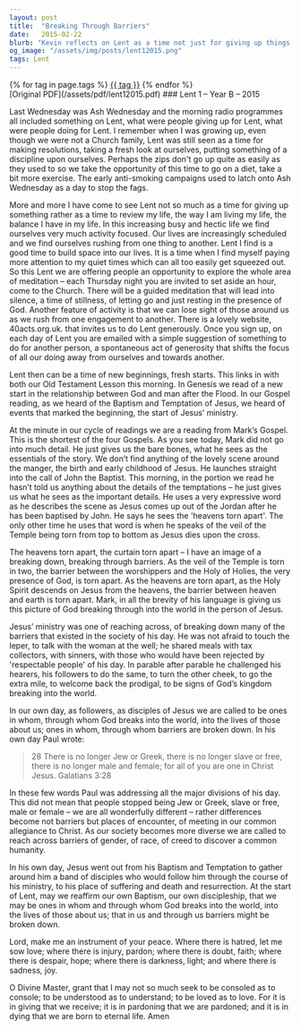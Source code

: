 ```yaml
---
layout: post
title:  "Breaking Through Barriers"
date:   2015-02-22
blurb: "Kevin reflects on Lent as a time not just for giving up things, but for introspection and creating space in our lives. He emphasizes the importance of meditation, generosity, and new beginnings. The sermon draws connections between the tearing of the heavens during Jesus' baptism and the tearing of the Temple veil, symbolizing the breaking down of barriers between God and humanity. Kevin encourages us to be instruments of peace and to break down barriers in our own lives, following the example of Jesus."
og_image: "/assets/img/posts/lent12015.png"
tags: Lent
---    
```

<div class="tag-pills">
    {% for tag in page.tags %}
    <a href="{{ site.baseurl }}/tag/{{ tag | slugify }}" class="tag-pill">{{ tag }}</a>
    {% endfor %}
</div>
[Original PDF](/assets/pdf/lent12015.pdf)
### Lent 1 – Year B – 2015

Last Wednesday was Ash Wednesday and the morning radio programmes all included something on Lent, what were people giving up for Lent, what were people doing for Lent. I remember when I was growing up, even though we were not a Church family, Lent was still seen as a time for making resolutions, taking a fresh look at ourselves, putting something of a discipline upon ourselves. Perhaps the zips don't go up quite as easily as they used to so we take the opportunity of this time to go on a diet, take a bit more exercise. The early anti-smoking campaigns used to latch onto Ash Wednesday as a day to stop the fags.

More and more I have come to see Lent not so much as a time for giving up something rather as a time to review my life, the way I am living my life, the balance I have in my life. In this increasing busy and hectic life we find ourselves very much activity focused. Our lives are increasingly scheduled and we find ourselves rushing from one thing to another. Lent I find is a good time to build space into our lives. It is a time when I find myself paying more attention to my quiet times which can all too easily get squeezed out. So this Lent we are offering people an opportunity to explore the whole area of meditation – each Thursday night you are invited to set aside an hour, come to the Church. There will be a guided meditation that will lead into silence, a time of stillness, of letting go and just resting in the presence of God. Another feature of activity is that we can lose sight of those around us as we rush from one engagement to another. There is a lovely website, 40acts.org.uk. that invites us to do Lent generously. Once you sign up, on each day of Lent you are emailed with a simple suggestion of something to do for another person, a spontaneous act of generosity that shifts the focus of all our doing away from ourselves and towards another.

Lent then can be a time of new beginnings, fresh starts. This links in with both our Old Testament Lesson this morning. In Genesis we read of a new start in the relationship between God and man after the Flood. In our Gospel reading, as we heard of the Baptism and Temptation of Jesus, we heard of events that marked the beginning, the start of Jesus’ ministry.

At the minute in our cycle of readings we are a reading from Mark’s Gospel. This is the shortest of the four Gospels. As you see today, Mark did not go into much detail. He just gives us the bare bones, what he sees as the essentials of the story. We don’t find anything of the lovely scene around the manger, the birth and early childhood of Jesus. He launches straight into the call of John the Baptist. This morning, in the portion we read he hasn’t told us anything about the details of the temptations – he just gives us what he sees as the important details. He uses a very expressive word as he describes the scene as Jesus comes up out of the Jordan after he has been baptised by John. He says he sees the 'heavens torn apart'. The only other time he uses that word is when he speaks of the veil of the Temple being torn from top to bottom as Jesus dies upon the cross.

The heavens torn apart, the curtain torn apart – I have an image of a breaking down, breaking through barriers. As the veil of the Temple is torn in two, the barrier between the worshippers and the Holy of Holies, the very presence of God, is torn apart. As the heavens are torn apart, as the Holy Spirit descends on Jesus from the heavens, the barrier between heaven and earth is torn apart. Mark, in all the brevity of his language is giving us this picture of God breaking through into the world in the person of Jesus.

Jesus’ ministry was one of reaching across, of breaking down many of the barriers that existed in the society of his day. He was not afraid to touch the leper, to talk with the woman at the well; he shared meals with tax collectors, with sinners, with those who would have been rejected by 'respectable people' of his day. In parable after parable he challenged his hearers, his followers to do the same, to turn the other cheek, to go the extra mile, to welcome back the prodigal, to be signs of God’s kingdom breaking into the world.

In our own day, as followers, as disciples of Jesus we are called to be ones in whom, through whom God breaks into the world, into the lives of those about us; ones in whom, through whom barriers are broken down. In his own day Paul wrote:

> 28 There is no longer Jew or Greek, there is no longer slave or free, there is no longer male and female; for all of you are one in Christ Jesus. Galatians 3:28

In these few words Paul was addressing all the major divisions of his day. This did not mean that people stopped being Jew or Greek, slave or free, male or female – we are all wonderfully different – rather differences become not barriers but places of encounter, of meeting in our common allegiance to Christ. As our society becomes more diverse we are called to reach across barriers of gender, of race, of creed to discover a common humanity.

In his own day, Jesus went out from his Baptism and Temptation to gather around him a band of disciples who would follow him through the course of his ministry, to his place of suffering and death and resurrection. At the start of Lent, may we reaffirm our own Baptism, our own discipleship, that we may be ones in whom and through whom God breaks into the world, into the lives of those about us; that in us and through us barriers might be broken down.

Lord, make me an instrument of your peace.
Where there is hatred, let me sow love;
where there is injury, pardon;
where there is doubt, faith;
where there is despair, hope;
where there is darkness, light;
and where there is sadness, joy.

O Divine Master, grant that I may not so much seek to be consoled as to console;
to be understood as to understand;
to be loved as to love.
For it is in giving that we receive;
it is in pardoning that we are pardoned;
and it is in dying that we are born to eternal life. Amen
